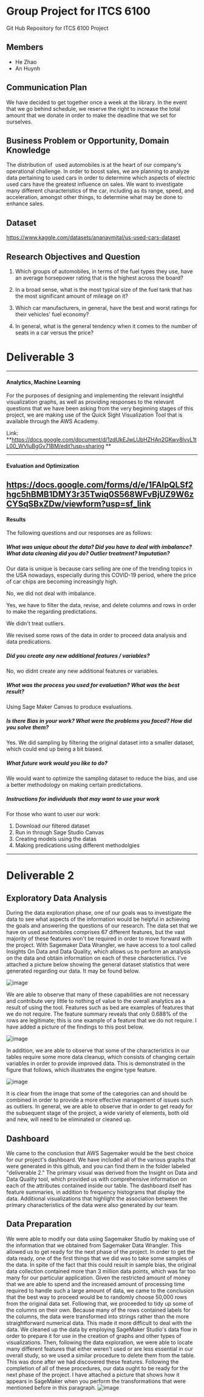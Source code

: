 # Group Project for ITCS 6100
Git Hub Repository for ITCS 6100 Project

## Members
- He Zhao 
- An Huynh

## Communication Plan
We have decided to get together once a week at the library. In the event that we go behind schedule, we reserve the right to increase the total amount that we donate in order to make the deadline that we set for ourselves.

## Business Problem or Opportunity, Domain Knowledge

The distribution of  used automobiles is at the heart of our company's operational challenge. In order to boost sales, we are planning to analyze data pertaining to used cars in order to determine which aspects of electric used cars have the greatest influence on sales. We want to investigate many different characteristics of the car, including as its range, speed, and acceleration, amongst other things, to determine what may be done to enhance sales.

## Dataset 
https://www.kaggle.com/datasets/ananaymital/us-used-cars-dataset

## Research Objectives and Question
1. Which groups of automobiles, in terms of the fuel types they use, have an average horsepower rating that is the highest across the board?

2. In a broad sense, what is the most typical size of the fuel tank that has the most significant amount of mileage on it?

3. Which car manufacturers, in general, have the best and worst ratings for their vehicles' fuel economy?

4. In general, what is the general tendency when it comes to the number of seats in a car versus the price?

# Deliverable 3
-------

#### Analytics, Machine Learning

For the purposes of designing and implementing the relevant insightful visualization graphs, as well as providing responses to the relevant questions that we have been asking from the very beginning stages of this project, we are making use of the Quick Sight Visualization Tool that is available through the AWS Academy.

Link: 
**https://docs.google.com/document/d/1zdUkEJwLUbHZHAn2GKwv8lvvL1tL00_WVIuBgGv71BM/edit?usp=sharing
**

-------
#### Evaluation and Optimization
https://docs.google.com/forms/d/e/1FAIpQLSf2hgc5hBMB1DMY3r35Twiq0S568WFvBjUZ9W6zCYSqSBxZDw/viewform?usp=sf_link
-------
#### Results

The following questions and our responses are as follows:

##### What was unique about the data?  Did you have to deal with imbalance? What data cleaning did you do? Outlier treatment?  Imputation?

Our data is unique is because cars selling are one of the trending topics in the USA nowadays, especially during this COVID-19 period, where the price of car chips are becoming increasingly high.  

No, we did not deal with imbalance. 

Yes, we have to filter the data, revise, and delete columns and rows in order to make the regarding predictations. 

We didn't treat outliers. 

We revised some rows of the data in order to proceed data analysis and data predications.

##### Did you create any new additional features / variables?

No, wo didnt create any new additional features or variables. 

##### What was the process you used for evaluation?  What was the best result?

Using Sage Maker Canvas to produce evaluations. 

##### Is there Bias in your work? What were the problems you faced? How did you solve them?

Yes. We did sampling by filtering the original dataset into a smaller dataset, which could end up being a bit biased. 

##### What future work would you like to do?

We would want to optimize the sampling dataset to reduce the bias, and use a better methodology on making certain predictations.

##### Instructions for individuals that may want to use your work

For those who want to user our work: 

1. Download our filtered dataset 
2. Run in through Sage Studio Canvas 
3. Creating models using the datas
4. Making predications using different methodolgies 
-------

# Deliverable 2

## Exploratory Data Analysis
During the data exploration phase, one of our goals was to investigate the data to see what aspects of the information would be helpful in achieving the goals and answering the questions of our research. The data set that we have on used automobiles comprises 67 different features, but the vast majority of these features won't be required in order to move forward with the project. With Sagemaker Data Wrangler, we have access to a tool called Insights On Data and Data Quality, which allows us to perform an analysis on the data and obtain information on each of these characteristics. I've attached a picture below showing the general dataset statistics that were generated regarding our data. It may be found below.

![image](https://user-images.githubusercontent.com/55640125/200463760-2f73c80f-e437-4bed-a4b0-5c639e344be4.png)

We are able to observe that many of these capabilities are not necessary and contribute very little to nothing of value to the overall analytics as a result of using the tool. Features such as bed are examples of features that we do not require. The feature summary reveals that only 0.688% of the rows are legitimate; this is one example of a feature that we do not require. I have added a picture of the findings to this post below.

![image](https://user-images.githubusercontent.com/55640125/200463935-a6bc4989-4ff3-4164-86ec-d16869cc6662.png)

In addition, we are able to observe that some of the characteristics in our tables require some more data cleanup, which consists of changing certain variables in order to provide improved data. This is demonstrated in the figure that follows, which illustrates the engine type feature.

![image](https://user-images.githubusercontent.com/55640125/200464166-bdcce68f-0d83-4cf5-a1db-6dd9e1b7ec1c.png)

It is clear from the image that some of the categories can and should be combined in order to provide a more effective management of issues such as outliers. In general, we are able to observe that in order to get ready for the subsequent stage of the project, a wide variety of elements, both old and new, will need to be eliminated or cleaned up.

## Dashboard
We came to the conclusion that AWS Sagemaker would be the best choice for our project's dashboard. We have included all of the various graphs that were generated in this github, and you can find them in the folder labeled "deliverable 2." The primary visual was derived from the Insight on Data and Data Quality tool, which provided us with comprehensive information on each of the attributes contained inside our table. The dashboard itself has feature summaries, in addition to frequency histograms that display the data. Additional visualizations that highlight the association between the primary characteristics of the data were also generated by our team.

## Data Preparation
We were able to modify our data using Sagemaker Studio by making use of the information that we obtained from Sagemaker Data Wrangler. This allowed us to get ready for the next phase of the project. In order to get the data ready, one of the first things that we did was to take some samples of the data. In spite of the fact that this could result in sample bias, the original data collection contained more than 3 million data points, which was far too many for our particular application. Given the restricted amount of money that we are able to spend and the increased amount of processing time required to handle such a large amount of data, we came to the conclusion that the best way to proceed would be to randomly choose 50,000 rows from the original data set. Following that, we proceeded to tidy up some of the columns on their own. Because many of the rows contained labels for the columns, the data were transformed into strings rather than the more straightforward numerical data. This made it more difficult to deal with the data. We cleaned up the data by employing SageMaker Studio's data flow in order to prepare it for use in the creation of graphs and other types of visualizations. Then, following the data exploration, we were able to locate many different features that either weren't used or are less essential in our overall study, so we used a similar procedure to delete them from the table. This was done after we had discovered these features. Following the completion of all of these procedures, our data ought to be ready for the next phase of the project. I have attached a picture that shows how it appears in SageMaker when you perform the transformations that were mentioned before in this paragraph.
![image](https://user-images.githubusercontent.com/55640125/200463332-1592554d-1c82-4edc-a166-0258bc46194c.png)

